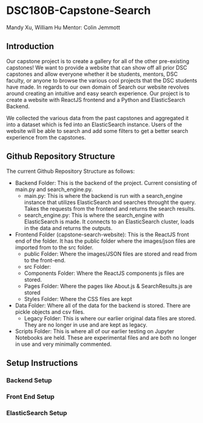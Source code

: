 # DSC180B-Capstone-Search
Mandy Xu, William Hu
Mentor: Colin Jemmott

## Introduction
Our capstone project is to create a gallery for all of the other pre-existing capstones! We want to provide a website that can show off all prior DSC capstones and allow everyone whether it be students, mentors, DSC faculty, or anyone to browse the various cool projects that the DSC students have made. In regards to our own domain of Search our website revolves around creating an intuitive and easy search experience. Our project is to create a website with ReactJS frontend and a Python and ElasticSearch Backend.

We collected the various data from the past capstones and aggregated it into a dataset which is fed into an ElasticSearch instance. Users of the website will be able to search and add some filters to get a better search experience from the capstones.

## Github Repository Structure
The current Github Repository Structure as follows:

* Backend Folder: This is the backend of the project. Current consisting of main.py and search_engine.py. 
  * main.py: This is where the backend is run with a search_engine instance that utilizes ElasticSearch and searches throught        the query. Takes the requests from the frontend and returns the search results.
  * search_engine.py: This is where the search_engine with ElasticSearch is made. It connects to an ElasticSearch cluster, loads in the data and returns the outputs.
* Frontend Folder (capstone-search-website): This is the ReactJS front end of the folder. It has the public folder where the images/json files are imported from to the src folder.
  *   public Folder: Where the images/JSON files are stored and read from to the front-end.
  *   src Folder:
    * Components Folder: Where the ReactJS components js files are stored.
    * Pages Folder: Where the pages like About.js & SearchResults.js are stored
    * Styles Folder: Where the CSS files are kept
* Data Folder: Where all of the data for the backend is stored. There are pickle objects and csv files.
  * Legacy Folder: This is where our earlier original data files are stored. They are no longer in use and are kept as legacy.
* Scripts Folder: This is where all of our earlier testing on Jupyter Notebooks are held. These are experimental files and are both no longer in use and very minimally commented. 

## Setup Instructions

### Backend Setup

### Front End Setup

### ElasticSearch Setup





